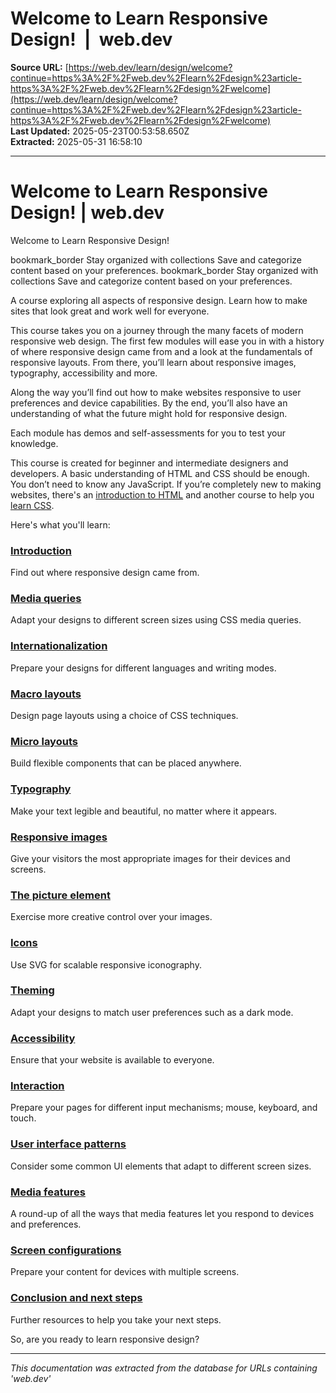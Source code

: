 # Welcome to Learn Responsive Design!  |  web.dev

**Source URL:** [https://web.dev/learn/design/welcome?continue=https%3A%2F%2Fweb.dev%2Flearn%2Fdesign%23article-https%3A%2F%2Fweb.dev%2Flearn%2Fdesign%2Fwelcome](https://web.dev/learn/design/welcome?continue=https%3A%2F%2Fweb.dev%2Flearn%2Fdesign%23article-https%3A%2F%2Fweb.dev%2Flearn%2Fdesign%2Fwelcome)  
**Last Updated:** 2025-05-23T00:53:58.650Z  
**Extracted:** 2025-05-31 16:58:10

---

# Welcome to Learn Responsive Design! | web.dev

Welcome to Learn Responsive Design!

bookmark\_border Stay organized with collections Save and categorize content based on your preferences. bookmark\_border Stay organized with collections Save and categorize content based on your preferences.

A course exploring all aspects of responsive design. Learn how to make sites that look great and work well for everyone.

This course takes you on a journey through the many facets of modern responsive web design. The first few modules will ease you in with a history of where responsive design came from and a look at the fundamentals of responsive layouts. From there, you’ll learn about responsive images, typography, accessibility and more.

Along the way you’ll find out how to make websites responsive to user preferences and device capabilities. By the end, you’ll also have an understanding of what the future might hold for responsive design.

Each module has demos and self-assessments for you to test your knowledge.

This course is created for beginner and intermediate designers and developers. A basic understanding of HTML and CSS should be enough. You don’t need to know any JavaScript. If you’re completely new to making websites, there's an [introduction to HTML](https://developer.mozilla.org/docs/Learn/HTML/Introduction_to_HTML) and another course to help you [learn CSS](https://web.dev/learn/css).

Here's what you'll learn:

### [Introduction](https://web.dev/learn/design/intro)

Find out where responsive design came from.

### [Media queries](https://web.dev/learn/design/media-queries)

Adapt your designs to different screen sizes using CSS media queries.

### [Internationalization](https://web.dev/learn/design/internationalization)

Prepare your designs for different languages and writing modes.

### [Macro layouts](https://web.dev/learn/design/macro-layouts)

Design page layouts using a choice of CSS techniques.

### [Micro layouts](https://web.dev/learn/design/micro-layouts)

Build flexible components that can be placed anywhere.

### [Typography](https://web.dev/learn/design/typography)

Make your text legible and beautiful, no matter where it appears.

### [Responsive images](https://web.dev/learn/design/responsive-images)

Give your visitors the most appropriate images for their devices and screens.

### [The picture element](https://web.dev/learn/design/picture-element)

Exercise more creative control over your images.

### [Icons](https://web.dev/learn/design/icons)

Use SVG for scalable responsive iconography.

### [Theming](https://web.dev/learn/design/theming)

Adapt your designs to match user preferences such as a dark mode.

### [Accessibility](https://web.dev/learn/design/accessibility)

Ensure that your website is available to everyone.

### [Interaction](https://web.dev/learn/design/interaction)

Prepare your pages for different input mechanisms; mouse, keyboard, and touch.

### [User interface patterns](https://web.dev/learn/design/ui-patterns)

Consider some common UI elements that adapt to different screen sizes.

### [Media features](https://web.dev/learn/design/media-features)

A round-up of all the ways that media features let you respond to devices and preferences.

### [Screen configurations](https://web.dev/learn/design/screen-configurations)

Prepare your content for devices with multiple screens.

### [Conclusion and next steps](https://web.dev/learn/design/conclusion)

Further resources to help you take your next steps.

So, are you ready to learn responsive design?

---

*This documentation was extracted from the database for URLs containing 'web.dev'*
